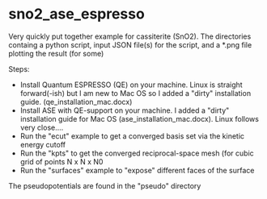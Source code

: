 # sno2_ase_espresso

Very quickly put together example for cassiterite (SnO2).
The directories containg a python script, input JSON file(s) for the script, and a *.png file plotting the result (for some)

Steps:
 - Install Quantum ESPRESSO (QE) on your machine. Linux is straight forward(-ish) but I am new to Mac OS so I added a "dirty" installation guide. (qe_installation_mac.docx)
 - Install ASE with QE-support on your machine. I added a "dirty" installation guide for Mac OS (ase_installation_mac.docx). Linux follows very close....
 - Run the "ecut" example to get a converged basis set via the kinetic energy cutoff
 - Run the "kpts" to get the converged reciprocal-space mesh (for cubic grid of points N x N x N0
 - Run the "surfaces" example to "expose" different faces of the surface
 
 The pseudopotentials are found in the "pseudo" directory
